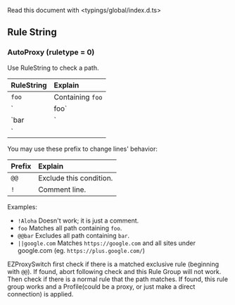 Read this document with <typings/global/index.d.ts>

## Rule String

### AutoProxy (ruletype = 0)

Use RuleString to check a path.

| RuleString      | Explain  
| :-------------- | :-------------------
| `foo`           | Containing `foo`
| `|foo`          | Starts with `foo`
| `bar|`          | Ends with `bar`
| `||foobar.com`  | foobar.com and its subdomains

You may use these prefix to change lines' behavior:

| Prefix  | Explain
| :------ | :------------------------
| `@@`    | Exclude this condition.
| `!`     | Comment line.

Examples:

- `!Aloha` Doesn't work; it is just a comment.
- `foo`   Matches all path containing `foo`.
- `@@bar` Excludes all path containing `bar`.
- `||google.com` Matches `https://google.com` and all sites under google.com (eg. `https://plus.google.com/`)

EZProxySwitch first check if there is a matched exclusive rule (beginning with `@@`). If found, abort following check and this Rule Group will not work. 
Then check if there is a normal rule that the path matches. If found, this rule group works and a Profile(could be a proxy, or just make a direct connection) is applied.